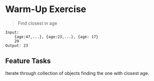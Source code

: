 # Warm-Up Exercise

> Find closest in age

```
Input: 
	{age:47,...}, {age:23,...}, {age: 17}
	29
Output: 23	
```

## Feature Tasks

Iterate through collection of objects finding the one with closest age.